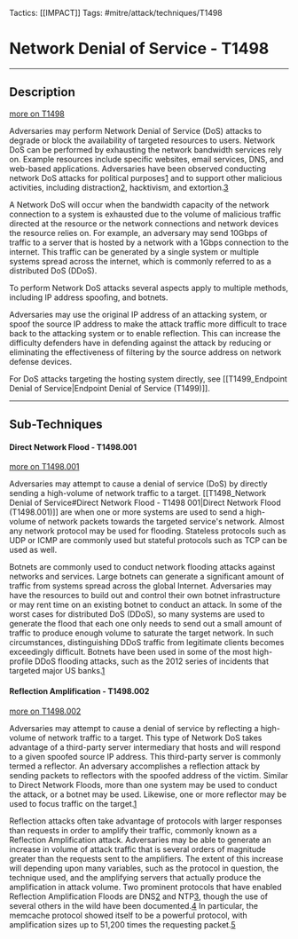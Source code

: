 Tactics: [[IMPACT]]
Tags: #mitre/attack/techniques/T1498  

# Network Denial of Service - T1498
---
## Description
[more on T1498](https://attack.mitre.org/techniques/T1498)

Adversaries may perform Network Denial of Service (DoS) attacks to degrade or block the availability of targeted resources to users. Network DoS can be performed by exhausting the network bandwidth services rely on. Example resources include specific websites, email services, DNS, and web-based applications. Adversaries have been observed conducting network DoS attacks for political purposes[1](https://www.fireeye.com/blog/threat-research/2014/11/operation-poisoned-handover-unveiling-ties-between-apt-activity-in-hong-kongs-pro-democracy-movement.html) and to support other malicious activities, including distraction[2](https://www.ic3.gov/media/2012/FraudAlertFinancialInstitutionEmployeeCredentialsTargeted.pdf), hacktivism, and extortion.[3](https://www.symantec.com/content/en/us/enterprise/media/security_response/whitepapers/the-continued-rise-of-ddos-attacks.pdf)

A Network DoS will occur when the bandwidth capacity of the network connection to a system is exhausted due to the volume of malicious traffic directed at the resource or the network connections and network devices the resource relies on. For example, an adversary may send 10Gbps of traffic to a server that is hosted by a network with a 1Gbps connection to the internet. This traffic can be generated by a single system or multiple systems spread across the internet, which is commonly referred to as a distributed DoS (DDoS).

To perform Network DoS attacks several aspects apply to multiple methods, including IP address spoofing, and botnets.

Adversaries may use the original IP address of an attacking system, or spoof the source IP address to make the attack traffic more difficult to trace back to the attacking system or to enable reflection. This can increase the difficulty defenders have in defending against the attack by reducing or eliminating the effectiveness of filtering by the source address on network defense devices.

For DoS attacks targeting the hosting system directly, see [[T1499_Endpoint Denial of Service|Endpoint Denial of Service (T1499)]].

---
## Sub-Techniques

#### Direct Network Flood - T1498.001
[more on T1498.001](https://attack.mitre.org/techniques/T1498/001)

Adversaries may attempt to cause a denial of service (DoS) by directly sending a high-volume of network traffic to a target. [[T1498_Network Denial of Service#Direct Network Flood - T1498 001|Direct Network Flood (T1498.001)]] are when one or more systems are used to send a high-volume of network packets towards the targeted service's network. Almost any network protocol may be used for flooding. Stateless protocols such as UDP or ICMP are commonly used but stateful protocols such as TCP can be used as well.

Botnets are commonly used to conduct network flooding attacks against networks and services. Large botnets can generate a significant amount of traffic from systems spread across the global Internet. Adversaries may have the resources to build out and control their own botnet infrastructure or may rent time on an existing botnet to conduct an attack. In some of the worst cases for distributed DoS (DDoS), so many systems are used to generate the flood that each one only needs to send out a small amount of traffic to produce enough volume to saturate the target network. In such circumstances, distinguishing DDoS traffic from legitimate clients becomes exceedingly difficult. Botnets have been used in some of the most high-profile DDoS flooding attacks, such as the 2012 series of incidents that targeted major US banks.[1](https://www.justice.gov/opa/pr/seven-iranians-working-islamic-revolutionary-guard-corps-affiliated-entities-charged)

#### Reflection Amplification - T1498.002
[more on T1498.002](https://attack.mitre.org/techniques/T1498/002)

Adversaries may attempt to cause a denial of service by reflecting a high-volume of network traffic to a target. This type of Network DoS takes advantage of a third-party server intermediary that hosts and will respond to a given spoofed source IP address. This third-party server is commonly termed a reflector. An adversary accomplishes a reflection attack by sending packets to reflectors with the spoofed address of the victim. Similar to Direct Network Floods, more than one system may be used to conduct the attack, or a botnet may be used. Likewise, one or more reflector may be used to focus traffic on the target.[1](https://blog.cloudflare.com/reflections-on-reflections/)

Reflection attacks often take advantage of protocols with larger responses than requests in order to amplify their traffic, commonly known as a Reflection Amplification attack. Adversaries may be able to generate an increase in volume of attack traffic that is several orders of magnitude greater than the requests sent to the amplifiers. The extent of this increase will depending upon many variables, such as the protocol in question, the technique used, and the amplifying servers that actually produce the amplification in attack volume. Two prominent protocols that have enabled Reflection Amplification Floods are DNS[2](https://www.cloudflare.com/learning/ddos/dns-amplification-ddos-attack/) and NTP[3](https://www.cloudflare.com/learning/ddos/ntp-amplification-ddos-attack/), though the use of several others in the wild have been documented.[4](https://pages.arbornetworks.com/rs/082-KNA-087/images/13th_Worldwide_Infrastructure_Security_Report.pdf) In particular, the memcache protocol showed itself to be a powerful protocol, with amplification sizes up to 51,200 times the requesting packet.[5](https://blog.cloudflare.com/memcrashed-major-amplification-attacks-from-port-11211/)



